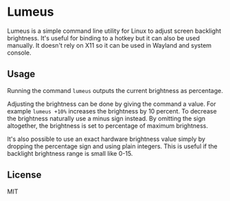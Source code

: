 # Lumeus

Lumeus is a simple command line utility for Linux to adjust screen backlight
brightness. It's useful for binding to a hotkey but it can also be used
manually. It doesn't rely on X11 so it can be used in Wayland and system
console.

## Usage

Running the command `lumeus` outputs the current brightness as percentage.

Adjusting the brightness can be done by giving the command a value. For example
`lumeus +10%` increases the brightness by 10 percent. To decrease the
brightness naturally use a minus sign instead. By omitting the sign altogether,
the brightness is set to percentage of maximum brightness.

It's also possible to use an exact hardware brightness value simply by dropping
the percentage sign and using plain integers. This is useful if the backlight
brightness range is small like 0-15.

## License

MIT
